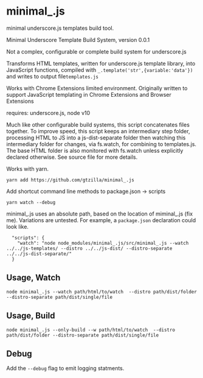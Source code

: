
# minimal_.js

minimal underscore.js templates build tool.

Minimal Underscore Template Build System, version 0.0.1

Not a complex, configurable or complete build system for underscore.js

Transforms HTML templates, written for underscore.js template library, into JavaScript functions, compiled with `_.template('str',{variable:'data'})`
and writes to output file`templates.js`

Works with Chrome Extensions limited environment. Originally written to support
JavaScript templating in Chrome Extensions and Browser Extensions

requires: underscore.js, node v10

Much like other configurable build systems, this 
script concatenates files together. To improve speed,
this script keeps an intermediary step folder, processing HTML to JS into a js-dist-separate folder
then watching this intermediary folder for changes, via fs.watch, for combining to templates.js. The base HTML folder is also monitored with fs.watch unless explicitly declared otherwise. See source file for more details.

Works with yarn.

	yarn add https://github.com/gtzilla/minimal_.js

Add shortcut command line methods to package.json -> scripts

	yarn watch --debug




minimal_.js uses an absolute path, based on the location of miminal_.js (fix me). Variations are untested. For example, a `package.json` declaration could look like.

```
  "scripts": {
    "watch": "node node_modules/minimal_.js/src/minimal_.js --watch ../../js-templates/ --distro ../../js-dist/ --distro-separate ../../js-dist-separate/"
  }
```


## Usage, Watch

	node minimal_.js --watch path/html/to/watch  --distro path/dist/folder --distro-separate path/dist/single/file 

## Usage, Build

	node minimal_.js --only-build --w path/html/to/watch  --distro path/dist/folder --distro-separate path/dist/single/file 

## Debug

Add the `--debug` flag to emit logging statments.
